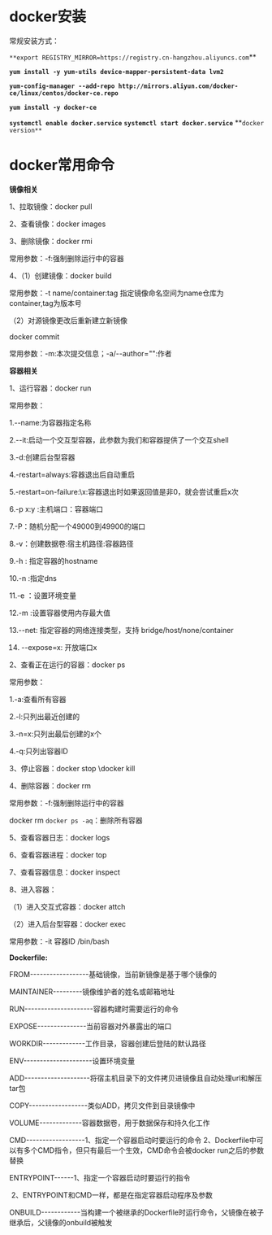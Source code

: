 # docker安装

常规安装方式：

`**export REGISTRY_MIRROR=https://registry.cn-hangzhou.aliyuncs.com`**

**`yum install -y yum-utils device-mapper-persistent-data lvm2`**

**`yum-config-manager --add-repo http://mirrors.aliyun.com/docker-ce/linux/centos/docker-ce.repo`**

**`yum install -y docker-ce`**

**`systemctl enable docker.service`**
**`systemctl start docker.service`**
**`docker version**`

# docker常用命令

**镜像相关**

1、拉取镜像：docker pull

2、查看镜像：docker images

3、删除镜像：docker rmi

常用参数：-f:强制删除运行中的容器

4、（1）创建镜像：docker build

常用参数：-t name/container:tag 指定镜像命名空间为name仓库为container,tag为版本号

（2）对源镜像更改后重新建立新镜像

docker commit

常用参数：-m:本次提交信息；-a/--author="":作者

**容器相关**

1、运行容器：docker run

常用参数：

1.--name:为容器指定名称

2.--it:启动一个交互型容器，此参数为我们和容器提供了一个交互shell

3.-d:创建后台型容器

4.-restart=always:容器退出后自动重启

5.-restart=on-failure:\x:容器退出时如果返回值是非0，就会尝试重启x次

6.-p x:y :主机端口：容器端口

7.-P：随机分配一个49000到49900的端口

8.-v：创建数据卷:宿主机路径:容器路径

9.-h : 指定容器的hostname

10.-n :指定dns

11.-e ：设置环境变量

12.-m :设置容器使用内存最大值

13.--net: 指定容器的网络连接类型，支持 bridge/host/none/container

14. --expose=x: 开放端口x

2、查看正在运行的容器：docker ps

常用参数：

1.-a:查看所有容器

2.-l:只列出最近创建的

3.-n=x:只列出最后创建的x个

4.-q:只列出容器ID

3、停止容器：docker stop \docker kill

4、删除容器：docker rm

常用参数：-f:强制删除运行中的容器

docker rm `docker ps -aq`：删除所有容器

5、查看容器日志：docker logs

6、查看容器进程：docker top

7、查看容器信息：docker inspect

8、进入容器：

（1）进入交互式容器：docker attch

（2）进入后台型容器：docker exec

常用参数：-it 容器ID /bin/bash

**Dockerfile:**

FROM------------------基础镜像，当前新镜像是基于哪个镜像的

MAINTAINER---------镜像维护者的姓名或邮箱地址

RUN---------------------容器构建时需要运行的命令

EXPOSE---------------当前容器对外暴露出的端口

WORKDIR-------------工作目录，容器创建后登陆的默认路径

ENV---------------------设置环境变量

ADD--------------------将宿主机目录下的文件拷贝进镜像且自动处理url和解压tar包

COPY------------------类似ADD，拷贝文件到目录镜像中

VOLUME-------------容器数据卷，用于数据保存和持久化工作

CMD------------------1、指定一个容器启动时要运行的命令
                              2、Dockerfile中可以有多个CMD指令，但只有最后一个生效，CMD命令会被docker run之后的参数替换

ENTRYPOINT------1、指定一个容器启动时要运行的指令

​                               2、ENTRYPOINT和CMD一样，都是在指定容器启动程序及参数

ONBUILD------------当构建一个被继承的Dockerfile时运行命令，父镜像在被子继承后，父镜像的onbuild被触发
